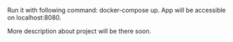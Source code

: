 Run it with following command: docker-compose up.
App will be accessible on localhost:8080.

More description about project will be there soon.
